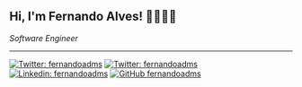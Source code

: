 ## Hi, I'm Fernando Alves! 👋👨🏻‍💻


_Software Engineer_


--- 

[![Twitter: fernandoadms](https://img.shields.io/twitter/follow/fernandoadms?style=social)](https://twitter.com/fernandoadms)
[![Twitter: fernandoadms](https://img.shields.io/instagram/follow/fernandoadms?style=social)](https://instagram.com/fernandoadms)
[![Linkedin: fernandoadms](https://img.shields.io/badge/-fernandoadms-blue?style=flat-square&logo=Linkedin&logoColor=white&link=https://www.linkedin.com/in/fernandoadms/)](https://www.linkedin.com/in/fernandoadms)
[![GitHub fernandoadms](https://img.shields.io/github/followers/fernandoadms?label=follow&style=social)](https://github.com/fernandoadms)
